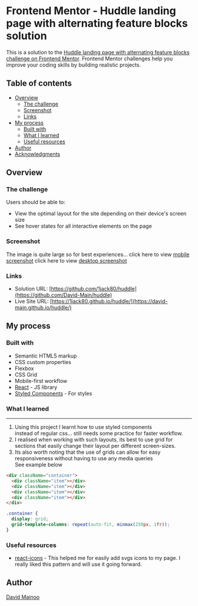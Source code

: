 # Frontend Mentor - Huddle landing page with alternating feature blocks solution

This is a solution to the
[Huddle landing page with alternating feature blocks challenge on Frontend Mentor](https://www.frontendmentor.io/challenges/huddle-landing-page-with-alternating-feature-blocks-5ca5f5981e82137ec91a5100).
Frontend Mentor challenges help you improve your coding skills by building
realistic projects.

## Table of contents

- [Overview](#overview)
  - [The challenge](#the-challenge)
  - [Screenshot](#screenshot)
  - [Links](#links)
- [My process](#my-process)
  - [Built with](#built-with)
  - [What I learned](#what-i-learned)
  - [Useful resources](#useful-resources)
- [Author](#author)
- [Acknowledgments](#acknowledgments)

## Overview

### The challenge

Users should be able to:

- View the optimal layout for the site depending on their device's screen size
- See hover states for all interactive elements on the page

### Screenshot
The image is quite large so for best experiences...
click here to view [mobile screenshot](https://github.com/David-Main/huddle/blob/main/Screenshot_2021-12-30%20Huddle(1).png)
click here to view [desktop screenshot](https://github.com/David-Main/huddle/blob/main/Screenshot_2021-12-30%20Huddle.png)

### Links

- Solution URL: [https://github.com/1jack80/huddle](https://github.com/David-Main/huddle)
- Live Site URL:
  [https://1jack80.github.io/huddle/](https://david-main.github.io/huddle/)

## My process

### Built with

- Semantic HTML5 markup
- CSS custom properties
- Flexbox
- CSS Grid
- Mobile-first workflow
- [React](https://reactjs.org/) - JS library
- [Styled Components](https://styled-components.com/) - For styles

### What I learned

---

1. Using this project I learnt how to use styled components  
   instead of regular css... still needs some practice for faster workflow.
2. I realised when working with such layouts, its best to use grid for  
   sections that easily change their layout per different screen-sizes.
3. Its also worth noting that the use of grids can allow for easy  
   responsiveness without having to use any media queries  
   See example below

```html
<div className="container">
  <div className="item"></div>
  <div className="item"></div>
  <div className="item"></div>
  <div className="item"></div>
</div>
```

```css
.container {
  display: grid;
  grid-template-columns: repeat(auto-fit, minmax(250px, 1fr));
}
```

### Useful resources

- [react-icons](https://react-icons.github.io/react-icons) - This helped me for
  easily add svgs icons to my page. I really liked this pattern and will use it
  going forward.

## Author

[David Mainoo](https://github.com/david-main)
